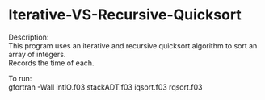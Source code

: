 # Iterative-VS-Recursive-Quicksort
Description:  
This program uses an iterative and recursive quicksort algorithm to sort an array of integers.  
Records the time of each.  
  
To run:  
gfortran -Wall intIO.f03 stackADT.f03 iqsort.f03 rqsort.f03

